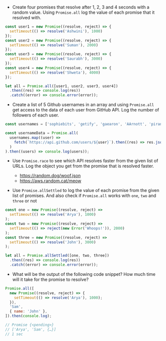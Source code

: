 - Create four promises that resolve after 1, 2, 3 and 4 seconds with a random value. Using `Promise.all` log the value of each promise that it resolved with.

```js
const user1 = new Promise((resolve, reject) => {
  setTimeout(() => resolve('Ashwini'), 1000)
});
const user2 = new Promise((resolve, reject) => {
  setTimeout(() => resolve('Suman'), 2000)
});
const user3 = new Promise((resolve, reject) => {
  setTimeout(() => resolve('Saurabh'), 3000)
});
const user4 = new Promise((resolve, reject) => {
  setTimeout(() => resolve('Shweta'), 4000)
});

let all = Promise.all([user1, user2, user3, user4])
  .then((res) => console.log(res))
  .catch((error) => console.error(error));

```

- Create a list of 5 Github usernames in an array and using `Promise.all` get access to the data of each user from GitHub API. Log the number of followers of each user.

```js
const usernames = ['sophiebits', 'getify', 'gaearon', 'AArnott', 'piranha',];

const usernameData = Promise.all(
  usernames.map((user) => 
    fetch(`https://api.github.com/users/${user}`).then((res) => res.json())
  )
).then((users) => console.log(users));
```

- Use `Promise.race` to see which API resolves faster from the given list of URLs. Log the object you get from the promise that is resolved faster.

  - https://random.dog/woof.json
  - https://aws.random.cat/meow

- Use `Promise.allSettled` to log the value of each promise from the given list of promises. And also check if `Promise.all` works with `one`, `two` and `three` or not

```js
const one = new Promise((resolve, reject) =>
  setTimeout(() => resolve('Arya'), 1000)
);
const two = new Promise((resolve, reject) =>
  setTimeout(() => reject(new Error('Whoops!')), 2000)
);
const three = new Promise((resolve, reject) =>
  setTimeout(() => resolve('John'), 3000)
);

let all = Promise.allSettled([one, two, three])
  .then((res) => console.log(res))
  .catch((error) => console.error(error));
```

- What will be the output of the following code snippet? How much time will it take for the promise to resolve?

```js
Promise.all([
  new Promise((resolve, reject) => {
    setTimeout(() => resolve('Arya'), 1000);
  }),
  'Sam',
  { name: 'John' },
]).then(console.log);

// Promise {<pending>}
// ['Arya', 'Sam', {…}]
// 1 sec
```
